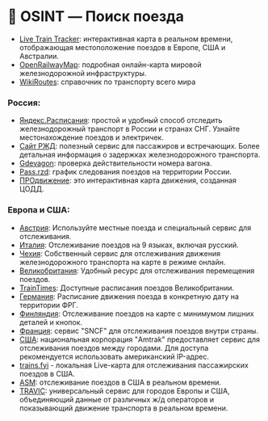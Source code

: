 # 🚅 OSINT — Поиск поезда

* [Live Train Tracker](https://mobility.portal.geops.io/): интерактивная карта в реальном времени, отображающая местоположение поездов в Европе, США и Австралии.
* [OpenRailwayMap](https://www.openrailwaymap.org/): подробная онлайн-карта мировой железнодорожной инфраструктуры.
* [WikiRoutes](https://wikiroutes.info/ru/): справочник по транспорту всего мира

### **Россия**:

* [Яндекс.Расписания](https://rasp.yandex.ru/map/trains/): простой и удобный способ отследить железнодорожный транспорт в России и странах СНГ. Узнайте местонахождение поездов и электричек.
* [Сайт РЖД](https://pass.rzd.ru/): полезный сервис для пассажиров и встречающих. Более детальная информация о задержках железнодорожного транспорта.
* [Gdevagon](https://gdevagon.ru/): проверка действительности номера вагона.
* [Pass.rzd](https://pass.rzd.ru/): график следования поездов на территории России.
* [ПРОдвижение](https://prodvizhenie.mos.ru/): это интерактивная карта движения, созданная ЦОДД.&#x20;

### **Европа и США**:

* [Австрия](http://oebb-live.hafas.de/bin/help.exe/en?tpl=livefahrplan&): Используйте местные поезда и специальный сервис для отслеживания.
* [Италия](http://www.viaggiatreno.it/viaggiatrenonew/index.jsp): Отслеживание поездов на 9 языках, включая русский.
* [Чехия](https://grapp.spravazeleznic.cz/): Собственный сервис для отслеживания движения железнодорожного транспорта на карте в режиме онлайн.
* [Великобритания](http://raildar.co.uk/): Удобный ресурс для отслеживания перемещения поездов.
* [TrainTimes](https://traintimes.org.uk/): Доступные расписания поездов Великобритании.
* [Германия](https://www.bahn.com/en): Расписание движения поезда в конкретную дату на территории ФРГ.
* [Финляндия](https://www.vr.fi/en/live-train-tracker-map): Отслеживание поездов на карте с минимумом лишних деталей и кнопок.
* [Франция](https://www.sncf-voyageurs.com/fr/): сервис "SNCF" для отслеживания поездов внутри страны.
* [США](https://www.amtrak.com/track-your-train.html): национальная корпорация "Amtrak" предоставляет сервис для отслеживания поездов между городами. Для доступа рекомендуется использовать американский IP-адрес.
* [trains.fyi](https://trains.fyi/) - локальная Live-карта для отслеживания пассажирских поездов в США.
* [ASM](https://asm.transitdocs.com/): отслеживание поездов в США в реальном времени.
* [TRAVIC](https://tracker.geops.ch/): универсальный сервис для городов Европы и США, объединяющий данные от различных ж/д операторов и показывающий движение транспорта в реальном времени.
